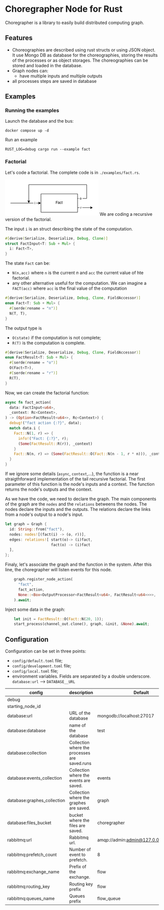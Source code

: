 # Choregrapher Node for Rust

Choregrapher is a library to easily build distributed computing graph. 

## Features

- Choreographies are described using rust structs or using JSON object.
It use Mongo DB as database for the choreographies, storing the results of the processes or as object storages. The choreographies can be stored and loaded in the database.
- Graph nodes can:
  - have multiple inputs and multiple outputs
- all processes steps are saved in database

## Examples
### Running the examples 
Launch the database and the bus:
```shell
docker compose up -d
```

Run an example
```shell
RUST_LOG=debug cargo run --example fact
```

### Factorial

Let's code a factorial. The complete code is in `./examples/fact.rs`.

![factorial](./examples/fact.png)
We are coding a recursive version of the factorial.

The input `i` is an struct describing the state of the computation.

``` rust
#[derive(Serialize, Deserialize, Debug, Clone)]
struct FactInput<T: Sub + Mul> {
  i: Fact<T>,
}
```
The state `Fact` can be:
- `N(n,acc)` where `n` is the current _n_ and `acc` the current value of hte factorial.
- any other alternative useful for the computation. We can imagine a `FACT(acc)` where `acc` is the final value of the computation

``` rust
#[derive(Serialize, Deserialize, Debug, Clone, FieldAccessor)]
enum Fact<T: Sub + Mul> {
  #[serde(rename = "n")]
  N(T, T),
}
```

The output type is
- `O(state)` if the computation is not complete;
- `R(T)` is the computation is complete.

``` rust
#[derive(Serialize, Deserialize, Debug, Clone, FieldAccessor)]
enum FactResult<T: Sub + Mul> {
  #[serde(rename = "o")]
  O(Fact<T>),
  #[serde(rename = "r")]
  R(T),
}
```

Now, we can create the factorial function:

``` rust
async fn fact_action(
  data: FactInput<u64>,
  _context: Rc<Context>,
) -> (Option<FactResult<u64>>, Rc<Context>) {
  debug!("fact action {:?}", data);
  match data.i {
    Fact::N(1, r) => {
      info!("Fact: {:?}", r);
      (Some(FactResult::R(r)), _context)
    }
    Fact::N(n, r) => (Some(FactResult::O(Fact::N(n - 1, r * n))), _context),
  }
}
```
If we ignore some details (`async`, `context`,...), the function is a near straigthforward implementation of the tail recursive factorial. The first parameter of this function is the node's inputs and a context. The function returns the node's outputs and the context.

As we have the code, we need to declare the graph.
The main components of the graph are the `nodes` and the `relations` betweens the nodes.
The nodes declare the inputs and the outputs. The relations declare the links from a node's output to a node's input.

``` rust
let graph = Graph {
  id: String::from("fact"),
  nodes: nodes![(fact(i) -> (o, r))],
  edges: relations![ start(o)-> (i)fact,
                     fact(o) -> (i)fact
  ],
};
```

Finaly, let's associate the graph and the function in the system. After this line, the choregrapher will listen events for this node.
```rust
    graph.register_node_action(
      "fact",
      fact_action,
      None::<Box<OutputProcessor<FactResult<u64>, FactResult<u64>>>>,
    ).await;
```

Inject some data in the graph:
```rust
    let init = FactResult::O(Fact::N(20, 1));
    start_process(channel_out.clone(), graph, &init, &None).await;
```


## Configuration

Configuration can be set in three points:
- `config/default.toml` file;
- `config/development.toml` file;
- `config/local.toml` file;
- environment variables. Fields are separated by a double underscore. `database:url` --> `DATABASE__URL`

| config                      | description                                   | Default                               |
|-----------------------------|-----------------------------------------------|---------------------------------------|
| debug                       |                                               |                                       |
| starting_node_id            |                                               |                                       |
| database:url                | URL of the database                           | mongodb://localhost:27017             |
| database:database           | name of the database                          | test                                  |
| database:collection         | Collection where the processes are saved.runs |                                       |
| database:events_collection  | Collection where the events are saved.        | events                                |
| database:graphes_collection | Collection where the graphes are saved.       | graph                                 |
| database:files_bucket       | bucket where the files are saved.             | choregrapher                          |
| rabbitmq:url                | Rabbitmq url.                                 | amqp://admin:admin@127.0.0.1:5672/%2f |
| rabbitmq:prefetch_count     | Number of event to prefetch.                  | 8                                     |
| rabbitmq:exchange_name      | Prefix of the exchange.                       | flow                                  |
| rabbitmq:routing_key        | Routing key prefix                            | flow                                  |
| rabbitmq:queues_name        | Queues prefix                                 | flow_queue                            |
